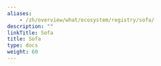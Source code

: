 ```yaml
---
aliases:
    - /zh/overview/what/ecosystem/registry/sofa/
description: ""
linkTitle: Sofa
title: Sofa
type: docs
weight: 60
---
```

